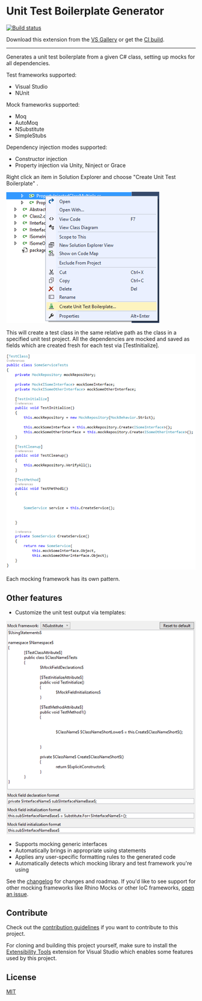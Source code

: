 # Unit Test Boilerplate Generator

[![Build status](https://ci.appveyor.com/api/projects/status/7ecfxkoe7sj4nw5h?svg=true)](https://ci.appveyor.com/project/RandomEngy/unittestboilerplategenerator)

Download this extension from the [VS Gallery](https://visualstudiogallery.msdn.microsoft.com/f3f3b2a7-cefe-4ffe-add1-9740ae117252)
or get the [CI build](http://vsixgallery.com/extension/UnitTestBoilerplate.RandomEngy.ca0bb824-eb5a-41a8-ab39-3b81f03ba3fe/).

---------------------------------------

Generates a unit test boilerplate from a given C# class, setting up mocks for all dependencies.

Test frameworks supported:
* Visual Studio
* NUnit

Mock frameworks supported:
* Moq
* AutoMoq
* NSubstitute
* SimpleStubs

Dependency injection modes supported:
* Constructor injection
* Property injection via Unity, Ninject or Grace

Right click an item in Solution Explorer and choose "Create Unit Test Boilerplate" .

![Before Screenshot](BeforeScreenshot.png)

This will create a test class in the same relative path as the class in a specified unit test project.
All the dependencies are mocked and saved as fields which are created fresh for each test via [TestInitialize].

![After Screenshot](AfterScreenshot.png)

Each mocking framework has its own pattern.

## Other features
* Customize the unit test output via templates:

![Options Screenshot](OptionsScreenshot.png)

* Supports mocking generic interfaces
* Automatically brings in appropriate using statements
* Applies any user-specific formatting rules to the generated code
* Automatically detects which mocking library and test framework you're using

See the [changelog](CHANGELOG.md) for changes and roadmap. If you'd like to see support for other mocking
frameworks like Rhino Mocks or other IoC frameworks, [open an issue](https://github.com/Microsoft/UnitTestBoilerplateGenerator/issues/new).

## Contribute
Check out the [contribution guidelines](CONTRIBUTING.md)
if you want to contribute to this project.

For cloning and building this project yourself, make sure
to install the
[Extensibility Tools](https://marketplace.visualstudio.com/items?itemName=MadsKristensen.ExtensibilityTools)
extension for Visual Studio which enables some features
used by this project.

## License
[MIT](LICENSE)
